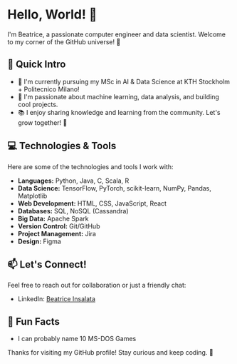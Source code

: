 # Hello, World! 👋

I'm Beatrice, a passionate computer engineer and data scientist. Welcome to my corner of the GitHub universe! 🌌

## 🚀 Quick Intro

- 🔭 I'm currently pursuing my MSc in AI & Data Science at KTH Stockholm + Politecnico Milano!
- 🌱 I'm passionate about machine learning, data analysis, and building cool projects.
- 📚 I enjoy sharing knowledge and learning from the community. Let's grow together! 🌱

## 💻 Technologies & Tools

Here are some of the technologies and tools I work with:

- **Languages:** Python, Java, C, Scala, R
- **Data Science:** TensorFlow, PyTorch, scikit-learn, NumPy, Pandas, Matplotlib
- **Web Development:** HTML, CSS, JavaScript, React
- **Databases:** SQL, NoSQL (Cassandra)
- **Big Data:** Apache Spark
- **Version Control:** Git/GitHub
- **Project Management:** Jira
- **Design:** Figma

## 📫 Let's Connect!

Feel free to reach out for collaboration or just a friendly chat:

- LinkedIn: [Beatrice Insalata](https://www.linkedin.com/in/beatrice-insalata-23b291230/)


## 🌈 Fun Facts
- I can probably name 10 MS-DOS Games

Thanks for visiting my GitHub profile! Stay curious and keep coding. 🚀
